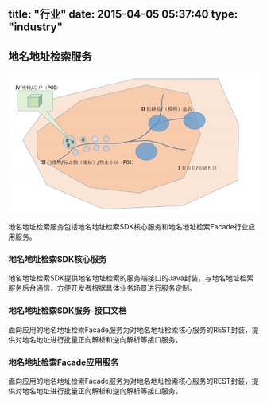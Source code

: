 title: "行业"
date: 2015-04-05 05:37:40
type: "industry"
---

## 地名地址检索服务
<img src="industry/address.png">

地名地址检索服务包括地名地址检索SDK核心服务和地名地址检索Facade行业应用服务。
### 	地名地址检索SDK核心服务
地名地址检索SDK提供地名地址检索的服务端接口的Java封装，与地名地址检索服务后台通信，方便开发者根据具体业务场景进行服务定制。
 
### 	地名地址检索SDK服务-接口文档
面向应用的地名地址检索Facade服务为对地名地址检索核心服务的REST封装，提供对地名地址进行批量正向解析和逆向解析等接口服务。
### 	地名地址检索Facade应用服务
面向应用的地名地址检索Facade服务为对地名地址检索核心服务的REST封装，提供对地名地址进行批量正向解析和逆向解析等接口服务。
  